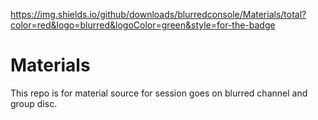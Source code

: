 https://img.shields.io/github/downloads/blurredconsole/Materials/total?color=red&logo=blurred&logoColor=green&style=for-the-badge

# Materials
This repo is for material source for session goes on blurred channel and group disc.
